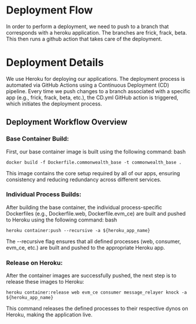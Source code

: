 # Deployment Flow
In order to perform a deployment, we need to push to a branch that corresponds with a heroku application. The branches
are frick, frack, beta. This then runs a github action that takes care of the deployment.

# Deployment Details
We use Heroku for deploying our applications. The deployment process is automated via GitHub Actions using a Continuous Deployment (CD) pipeline. Every time we push changes to a branch associated with a specific app (e.g., frick, frack, beta, etc.), the CD.yml GitHub action is triggered, which initiates the deployment process.

## Deployment Workflow Overview
### Base Container Build:

First, our base container image is built using the following command:
bash
```shell
docker build -f Dockerfile.commonwealth_base -t commonwealth_base .
```
This image contains the core setup required by all of our apps, ensuring consistency and reducing redundancy across different services.
### Individual Process Builds:

After building the base container, the individual process-specific Dockerfiles (e.g., Dockerfile.web, Dockerfile.evm_ce) are built and pushed to Heroku using the following command:
bash
```shell
heroku container:push --recursive -a ${heroku_app_name}
```
The --recursive flag ensures that all defined processes (web, consumer, evm_ce, etc.) are built and pushed to the appropriate Heroku app.
### Release on Heroku:

After the container images are successfully pushed, the next step is to release these images to Heroku:
```shell
heroku container:release web evm_ce consumer message_relayer knock -a ${heroku_app_name}
```
This command releases the defined processes to their respective dynos on Heroku, making the application live.
